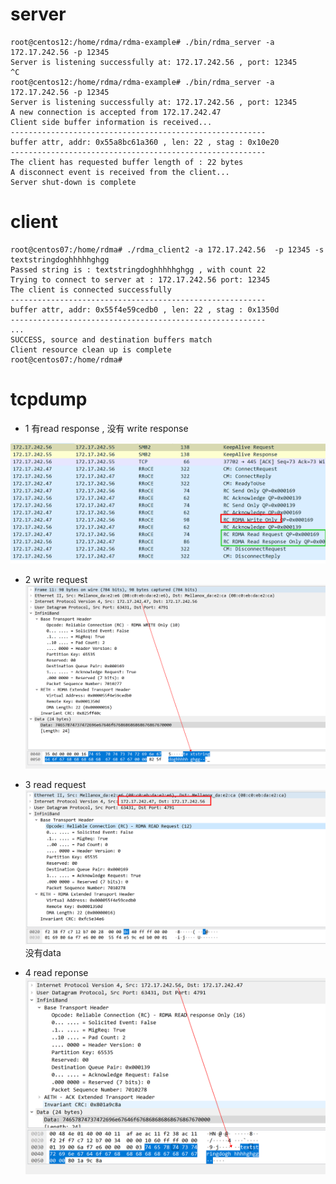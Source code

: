 

# server

```
root@centos12:/home/rdma/rdma-example# ./bin/rdma_server -a 172.17.242.56 -p 12345
Server is listening successfully at: 172.17.242.56 , port: 12345 
^C
root@centos12:/home/rdma/rdma-example# ./bin/rdma_server -a 172.17.242.56 -p 12345 
Server is listening successfully at: 172.17.242.56 , port: 12345 
A new connection is accepted from 172.17.242.47 
Client side buffer information is received...
---------------------------------------------------------
buffer attr, addr: 0x55a8bc61a360 , len: 22 , stag : 0x10e20 
---------------------------------------------------------
The client has requested buffer length of : 22 bytes 
A disconnect event is received from the client...
Server shut-down is complete 
```

# client

```
root@centos07:/home/rdma# ./rdma_client2 -a 172.17.242.56  -p 12345 -s textstringdoghhhhhghgg 
Passed string is : textstringdoghhhhhghgg , with count 22 
Trying to connect to server at : 172.17.242.56 port: 12345 
The client is connected successfully 
---------------------------------------------------------
buffer attr, addr: 0x55f4e59cedb0 , len: 22 , stag : 0x1350d 
---------------------------------------------------------
...
SUCCESS, source and destination buffers match 
Client resource clean up is complete 
root@centos07:/home/rdma# 
```


# tcpdump

+ 1  有read response , 没有 write response

![images](read1.png)

+ 2 write request
![images](write1.png)

+ 3 read request
![images](read3.png)
没有data   
+ 4 read reponse
![images](read2.png)
 